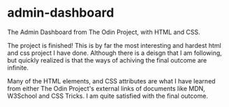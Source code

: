 # admin-dashboard
The Admin Dashboard from The Odin Project, with HTML and CSS.

The project is finished! This is by far the most interesting and hardest html and css project I have done. Although there is a deisgn that I am following, but quickly realized is that the ways of achiving the final outcome are infinite.

Many of the HTML elements, and CSS attributes are what I have learned from either The Odin Project's external links of documents like MDN, W3School and CSS Tricks. I am quite satisfied with the final outcome. 
